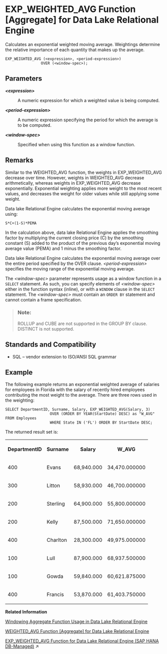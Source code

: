 <!-- loioa551b4fb84f210158a07f463ff01b5e2 -->

# EXP\_WEIGHTED\_AVG Function \[Aggregate\] for Data Lake Relational Engine

Calculates an exponential weighted moving average. Weightings determine the relative importance of each quantity that makes up the average.



```
EXP_WEIGHTED_AVG (<expression>, <period-expression>)
                OVER (<window-spec>);
```



<a name="loioa551b4fb84f210158a07f463ff01b5e2__EXP_WEIGHTED_AVG_parm1"/>

## Parameters


<dl>
<dt><b>

*<expression\>*

</b></dt>
<dd>

A numeric expression for which a weighted value is being computed.



</dd><dt><b>

*<period-expression\>*

</b></dt>
<dd>

A numeric expression specifying the period for which the average is to be computed.



</dd><dt><b>

*<window-spec\>*

</b></dt>
<dd>

Specified when using this function as a window function.



</dd>
</dl>



<a name="loioa551b4fb84f210158a07f463ff01b5e2__EXP_WEIGHTED_AVG_remarks1"/>

## Remarks

Similar to the WEIGHTED\_AVG function, the weights in EXP\_WEIGHTED\_AVG decrease over time. However, weights in WEIGHTED\_AVG decrease arithmetically, whereas weights in EXP\_WEIGHTED\_AVG decrease exponentially. Exponential weighting applies more weight to the most recent values, and decreases the weight for older values while still applying some weight.

Data lake Relational Engine calculates the exponential moving average using:

```
S*C+(1-S)*PEMA
```

In the calculation above, data lake Relational Engine applies the smoothing factor by multiplying the current closing price \(C\) by the smoothing constant \(S\) added to the product of the previous day’s exponential moving average value \(PEMA\) and 1 minus the smoothing factor.

Data lake Relational Engine calculates the exponential moving average over the entire period specified by the OVER clause. *<period-expression\>* specifies the moving range of the exponential moving average.

The *<window-spec\>* parameter represents usage as a window function in a `SELECT` statement. As such, you can specify elements of *<window-spec\>* either in the function syntax \(inline\), or with a `WINDOW` clause in the `SELECT` statement. The *<window-spec\>* must contain an `ORDER BY` statement and cannot contain a frame specification.

> ### Note:  
> ROLLUP and CUBE are not supported in the GROUP BY clause. DISTINCT is not supported.



<a name="loioa551b4fb84f210158a07f463ff01b5e2__EXP_WEIGHTED_AVG_standards1"/>

## Standards and Compatibility

-   SQL – vendor extension to ISO/ANSI SQL grammar



<a name="loioa551b4fb84f210158a07f463ff01b5e2__EXP_WEIGHTED_AVG_examples1"/>

## Example

The following example returns an exponential weighted average of salaries for employees in Florida with the salary of recently hired employees contributing the most weight to the average. There are three rows used in the weighting:

```
SELECT DepartmentID, Surname, Salary, EXP_WEIGHTED_AVG(Salary, 3) 
                    OVER (ORDER BY YEAR(StartDate) DESC) as "W_AVG" FROM Employees
                    WHERE State IN ('FL') ORDER BY StartDate DESC;
```

The returned result set is:


<table>
<tr>
<th valign="top">

DepartmentID

</th>
<th valign="top">

Surname

</th>
<th valign="top">

Salary

</th>
<th valign="top">

W\_AVG

</th>
</tr>
<tr>
<td valign="top">

400

</td>
<td valign="top">

Evans

</td>
<td valign="top">

68,940.000

</td>
<td valign="top">

34,470.000000

</td>
</tr>
<tr>
<td valign="top">

300

</td>
<td valign="top">

Litton

</td>
<td valign="top">

58,930.000

</td>
<td valign="top">

46,700.000000

</td>
</tr>
<tr>
<td valign="top">

200

</td>
<td valign="top">

Sterling

</td>
<td valign="top">

64,900.000

</td>
<td valign="top">

55,800.000000

</td>
</tr>
<tr>
<td valign="top">

200

</td>
<td valign="top">

Kelly

</td>
<td valign="top">

87,500.000

</td>
<td valign="top">

71,650.000000

</td>
</tr>
<tr>
<td valign="top">

400

</td>
<td valign="top">

Charlton

</td>
<td valign="top">

28,300.000

</td>
<td valign="top">

49,975.000000

</td>
</tr>
<tr>
<td valign="top">

100

</td>
<td valign="top">

Lull

</td>
<td valign="top">

87,900.000

</td>
<td valign="top">

68,937.500000

</td>
</tr>
<tr>
<td valign="top">

100

</td>
<td valign="top">

Gowda

</td>
<td valign="top">

59,840.000

</td>
<td valign="top">

60,621.875000

</td>
</tr>
<tr>
<td valign="top">

400

</td>
<td valign="top">

Francis

</td>
<td valign="top">

53,870.000

</td>
<td valign="top">

61,403.750000

</td>
</tr>
</table>

**Related Information**  


[Windowing Aggregate Function Usage in Data Lake Relational Engine](windowing-aggregate-function-usage-in-data-lake-relational-engine-a527f35.md "A major feature of the ISO/ANSI SQL extensions for OLAP is a construct called a window.")

[WEIGHTED\_AVG Function \[Aggregate\] for Data Lake Relational Engine](weighted-avg-function-aggregate-for-data-lake-relational-engine-a590e30.md "Calculates an arithmetically (or linearly) weighted average.")

[EXP_WEIGHTED_AVG Function for Data Lake Relational Engine (SAP HANA DB-Managed)](https://help.sap.com/viewer/a898e08b84f21015969fa437e89860c8/2024_1_QRC/en-US/ac831a074ab343628271364a30d557bf.html "Calculates an exponential weighted moving average. Weightings determine the relative importance of each quantity that makes up the average.") :arrow_upper_right:

